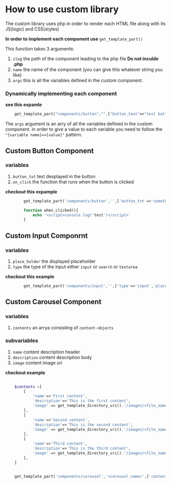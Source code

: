 # How to use custom library
The custom library uses php in order to render each HTML file along with its JS(logic) and CSS(styles)

**In order to implement each component use**
```get_template_part()```

This function takes 3 arguments:
1. ```slug``` the path of the component leading to the php file **Do not inculde .php**
2. ```name``` the name of the component (you can give this whatever string you like)
3. ```args``` this is all the variables defined in the custom component.

### Dynamically implementing each component
**see this expamle**
```php
    get_template_part("components/button","",["button_text"=>"test button"]);
``` 
The `args` argument is an arry of all the variables defined in the custom component.
in order to give a value to each variable you need to follow the `"[variable name]=>[value]"` pattern.

## Custom Button Component
### variables
1. `button_txt` text desplayed in the button
2. `on_click` the function that runs when the button is clicked

**checkout this expample**
```php
        get_template_part('components/button','',['button_txt'=>'something','on_click'=>when_clicked()]);

        function when_clicked(){
            echo '<script>console.log('test')</script>'
        }
```

## Custom Input Componrnt
### variables
1. `place_holder` the displayed placeholder
2. `type` the type of the input either `input` or `search` or `textarea`
   
**checkout this example**
```php
        get_template_part('components/input','',['type'=>'input','place_holder'=>'some text']);
```

## Custom Carousel Component
### variables
1. `contents` an arrya consisting of `content-objects`

### subvariables
1. `name` content description header
2. `description` content description body
3. `image` content image uri

**checkout example**
```php
    
    $contents =[
        [
            'name'=>'First content',
            'description'=>'This is the first content',
            'image' => get_template_directory_uri().'/images/<file_name>',
        ],
        [
            'name'=>'Second content',
            'description'=>'This is the second content',
            'image' => get_template_directory_uri().'/images/<file_name>',
        ],
        [
            'name'=>'Third content',
            'description'=>'This is the third content',
            'image' => get_template_directory_uri().'/images/<file_name>',
        ],
    ]


    get_template_part('components/carousel','<carousel_name>',['contents'=>$contents]);
```